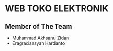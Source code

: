 # WEB TOKO ELEKTRONIK

## Member of The Team
- Muhammad Akhsanul Zidan        
- Eragradiansyah Hardianto	  
